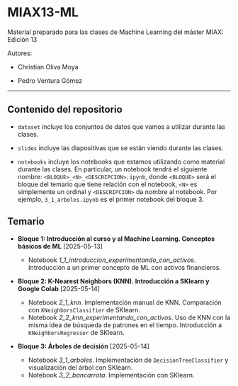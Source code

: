 # MIAX13-ML

Material preparado para las clases de Machine Learning del máster MIAX: Edición 13

Autores:

* Christian Oliva Moya

* Pedro Ventura Gómez

<hr>

## Contenido del repositorio

* `dataset` incluye los conjuntos de datos que vamos a utilizar durante las clases.

* `slides` incluye las diapositivas que se están viendo durante las clases.

* `notebooks` incluye los notebooks que estamos utilizando como material durante las clases. En particular, un notebook tendrá el siguiente nombre: `<BLOQUE>_<N>_<DESCRIPCION>.ipynb`, donde `<BLOQUE>` será el bloque del temario que tiene relación con el notebook, `<N>` es simplemente un ordinal y `<DESCRIPCION>` da nombre al notebook. Por ejemplo, `3_1_arboles.ipynb` es el primer notebook del bloque 3.

## Temario

* **Bloque 1: Introducción al curso y al Machine Learning. Conceptos básicos de ML** [2025-05-13]
  * Notebook *1_1_introduccion_experimentando_con_activos*. Introducción a un primer concepto de ML con activos financieros.
  
* **Bloque 2: K-Nearest Neighbors (KNN). Introducción a SKlearn y Google Colab** [2025-05-14]
  * Notebook *2_1_knn*. Implementación manual de KNN. Comparación con `KNeighborsClassifier` de SKlearn.
  * Notebook *2_2_knn_experimentando_con_activos*. Uso de KNN con la misma idea de búsqueda de patrones en el tiempo. Introducción a `KNeighborsRegressor` de SKlearn.
  
* **Bloque 3: Árboles de decisión** [2025-05-14]
  * Notebook *3_1_arboles*. Implementación de `DecisionTreeClassifier` y visualización del árbol con SKlearn.
  * Notebook *3_2_bancarrota*. Implementación con SKlearn.
